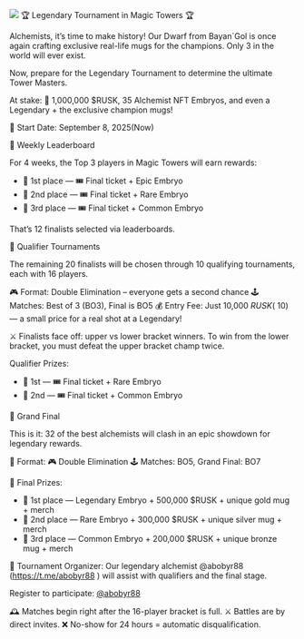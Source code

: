 ![](1.2x.jpg)
🏆 Legendary Tournament in Magic Towers 🏆

Alchemists, it’s time to make history! 
Our Dwarf from Bayan`Gol is once again crafting exclusive real-life mugs for the champions. Only 3 in the world will ever exist.

Now, prepare for the Legendary Tournament to determine the ultimate Tower Masters.

At stake: 🍞 1,000,000 $RUSK, 35 Alchemist NFT Embryos, and even a Legendary + the exclusive champion mugs!

📌 Start Date: September 8, 2025(Now)

🔹 Weekly Leaderboard

For 4 weeks, the Top 3 players in Magic Towers will earn rewards:

- 🥇 1st place — 🎟 Final ticket + Epic Embryo
- 🥈 2nd place — 🎟 Final ticket + Rare Embryo
- 🥉 3rd place — 🎟 Final ticket + Common Embryo

That’s 12 finalists selected via leaderboards.

🔹 Qualifier Tournaments

The remaining 20 finalists will be chosen through 10 qualifying tournaments, each with 16 players.

🎮 Format: Double Elimination – everyone gets a second chance
🕹 Matches: Best of 3 (BO3), Final is BO5
💰 Entry Fee: Just 10,000 $RUSK (~$10) — a small price for a real shot at a Legendary!

⚔️ Finalists face off: upper vs lower bracket winners.
To win from the lower bracket, you must defeat the upper bracket champ twice.

Qualifier Prizes:
- 🥇 1st — 🎟 Final ticket + Rare Embryo
- 🥈 2nd — 🎟 Final ticket + Common Embryo

🔹 Grand Final

This is it: 32 of the best alchemists will clash in an epic showdown for legendary rewards.

📜 Format:
🎮 Double Elimination
🕹 Matches: BO5, Grand Final: BO7

💎 Final Prizes:
- 🥇 1st place — Legendary Embryo + 500,000 $RUSK + unique gold mug + merch
- 🥈 2nd place — Rare Embryo + 300,000 $RUSK + unique silver mug + merch
- 🥉 3rd place — Common Embryo + 200,000 $RUSK + unique bronze mug + merch

🔧 Tournament Organizer:
Our legendary alchemist @abobyr88 (https://t.me/abobyr88
) will assist with qualifiers and the final stage.

Register to participate: [@abobyr88](https://t.me/abobyr88)

🕰 Matches begin right after the 16-player bracket is full.
⚔️ Battles are by direct invites.
❌ No-show for 24 hours = automatic disqualification.

